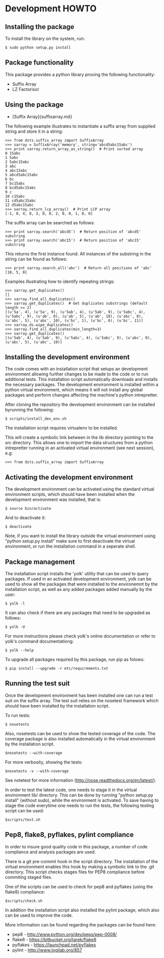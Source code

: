 Development HOWTO
=================

Installing the package
----------------------

To install the library on the system, run:

    $ sudo python setup.py install

Package functionality
---------------------

This package provides a python library proving the following functionality:
* Suffix Array
* LZ Factorisor

Using the package
-----------------

* [Suffix Array]{suffixarray.md}

The following example illustrates to instantiate a suffix array from supplied string and store it in a string:

    >>> from dsts.suffix_array import SuffixArray
    >>> sarray = SuffixArray('memory', string='abcd5abc15abc')
    >>> print sarray.return_array_as_string()  # Print sorted array
    0 15abc
    1 5abc
    2 5abc15abc
    3 abc
    4 abc15abc
    5 abcd5abc15abc
    6 bc
    7 bc15abc
    8 bcd5abc15abc
    9 c
    10 c15abc
    11 cd5abc15abc
    12 d5abc15abc
    >>> sarray.return_lcp_array()  # Print LCP array
    [-1, 0, 4, 0, 3, 0, 0, 2, 0, 0, 1, 0, 0]

The suffix array can be searched as follows:

    >>> print sarray.search('abcd5')  # Return position of 'abcd5' substring
    >>> print sarray.search('abc15')  # Return position of 'abc15' substring

This returns the first instance found. All instances of the substring in the string can be found as follows:
    
    >>> print sarray.search_all('abc')  # Return all positions of 'abc'
    [10, 5, 0]

Examples illustrating how to identify repeating strings:

    >>> sarray.get_duplicates()
    []
    >>> sarray.find_all_duplicates()
    >>> sarray.get_duplicates()  # Get duplicates substrings (default length >= 2)
    [(u'5a', 4), (u'5a', 9), (u'5ab', 4), (u'5ab', 9), (u'5abc', 4), (u'5abc', 9), (u'ab', 0), (u'ab', 5), (u'ab', 10), (u'abc', 0), (u'abc', 5), (u'abc', 10), (u'bc', 1), (u'bc', 6), (u'bc', 11)]
    >>> sarray.ds.wipe_duplicates()
    >>> sarray.find_all_duplicates(min_length=3)
    >>> sarray.get_duplicates()
    [(u'5ab', 4), (u'5ab', 9), (u'5abc', 4), (u'5abc', 9), (u'abc', 0), (u'abc', 5), (u'abc', 10)]

Installing the development environment
--------------------------------------

The code comes with an installation script that setups an development environment allowing further changes to be made to the code or to run additional tests. This installation script automatically downloads and installs the necessary packages. The development environment is installed within a python virtual environment, which means it will not install any global packages and perform changes affecting the machine's python intrepretter.

After cloning the repository the development environment can be installed byrunning the following:

    $ scripts/install_dev_env.sh

The installation script requires virtualenv to be installed. 

This will create a symbolic link between in the lib directory pointing to the src directory. This allows one to import the data structures from a python intrepretter running in an activated virtual environment (see next session), e.g:

    >>> from dsts.suffix_array import SuffixArray

Activating the development environment
--------------------------------------

The development environment can be activated using the standard virtual environment scripts, which should have been installed when the development environment was installed, that is:

    $ source bin/activate

And to deactivate it:

    $ deactivate

Note, if you want to install the library outside the virtual environment using "python setup.py install" make sure to first deactivate the virtual environment, or run the installation command in a seperate shell.

Package management
------------------

The installation script installs the 'yolk' utility that can be used to query packages. If used in an activated development environment, yolk can be used to show all the packages that were installed to the environemnt by the installation script, as well as any added packages added manually by the user:

    $ yolk -l

It can also check if there are any packages that need to be upgraded as follows:

    $ yolk -U

For more instructions please check yolk's online documentation or refer to yolk's command documentationg:

    $ yolk --help

To upgrade all packages required by this package, run pip as folows:

    $ pip install --upgrade -r etc/requirements.txt

Running the test suit
---------------------

Once the development environment has been installed one can run a test suit on the suffix array. The test suit relies on the nosetest framework which should have been installed by the installation script.

To run tests:

    $ nosetests

Also, nosetests can be used to show the tested coverage of the code. The coverage package is also installed automatically in the virtual environment by the installation script.

    $nosetests --with-coverage

For more verbosity, showing the tests:

    $nosetests -v --with-coverage

See notetest for more information (http://nose.readthedocs.org/en/latest/).

In order to test the latest code, one needs to stage it in the virtual environment lib/ directory. This can be done by running "python setup.py install" (without sudo), while the environment is activated. To save having to stage the code everytime one needs to run the tests, the following testing script can be used:

    $scripts/test.sh

Pep8, flake8, pyflakes, pylint compliance
---------------------------------

In order to insure good quality code in this package, a number of code compliance and analysis packages are used. 

There is a git pre-commit hook in the script directory. The installation of the virtual environment enables this hook by making a symbolic link to the .git directory. This script checks stages files for PEP8 compliance before commiting staged files.

One of the scripts can be used to check for pep8 and pyflakes (using the flake8) compliance:

    $scripts/check.sh

In addition the installation script also installed the pylint package, which also can be used to improve the code.

More information can be found regarding the packages can be found here:
  * pep8 - http://www.python.org/dev/peps/pep-0008/
  * flake8 - https://bitbucket.org/tarek/flake8
  * pyflakes - https://launchpad.net/pyflakes
  * pylint - http://www.logilab.org/857
